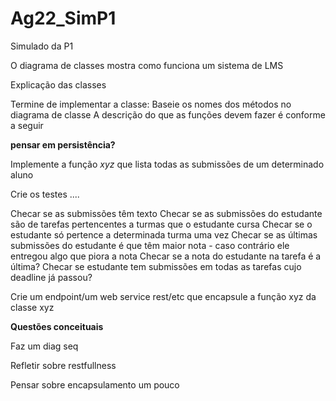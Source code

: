 # Ag22_SimP1
Simulado da P1


O diagrama de classes mostra como funciona um sistema de LMS 

Explicação das classes

Termine de implementar a classe:
Baseie os nomes dos métodos no diagrama de classe
A descrição do que as funções devem fazer é conforme a seguir

**pensar em persistência?**

Implemente a função *xyz* que lista todas as submissões de um determinado aluno 

Crie os testes .... 

Checar se as submissões têm texto 
Checar se as submissões do estudante são de tarefas pertencentes a turmas que o estudante cursa 
Checar se o estudante só pertence a determinada turma uma vez
Checar se as últimas submissões do estudante é que têm maior nota - caso contrário ele entregou algo que piora a nota 
Checar se a nota do estudante na tarefa é a última?
Checar se estudante tem submissões em todas as tarefas cujo deadline já passou? 




Crie um endpoint/um web service rest/etc que encapsule a função xyz da classe xyz  


**Questões conceituais**

Faz um diag seq 

Refletir sobre restfullness 

Pensar sobre encapsulamento um pouco 



